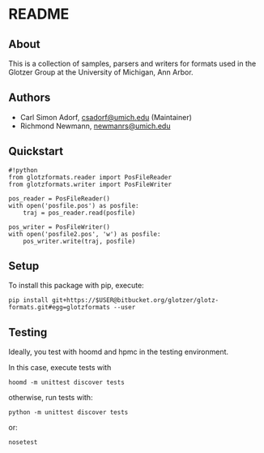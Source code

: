 # README

## About

This is a collection of samples, parsers and writers for formats used in the Glotzer Group at the University of Michigan, Ann Arbor.

## Authors

* Carl Simon Adorf, csadorf@umich.edu (Maintainer)
* Richmond Newmann, newmanrs@umich.edu

## Quickstart

```
#!python
from glotzformats.reader import PosFileReader
from glotzformats.writer import PosFileWriter

pos_reader = PosFileReader()
with open('posfile.pos') as posfile:
    traj = pos_reader.read(posfile)

pos_writer = PosFileWriter()
with open('posfile2.pos', 'w') as posfile:
    pos_writer.write(traj, posfile)
```

## Setup

To install this package with pip, execute:

    pip install git+https://$USER@bitbucket.org/glotzer/glotz-formats.git#egg=glotzformats --user

## Testing

Ideally, you test with hoomd and hpmc in the testing environment.

In this case, execute tests with

    hoomd -m unittest discover tests

otherwise, run tests with:

    python -m unittest discover tests

or:

    nosetest
